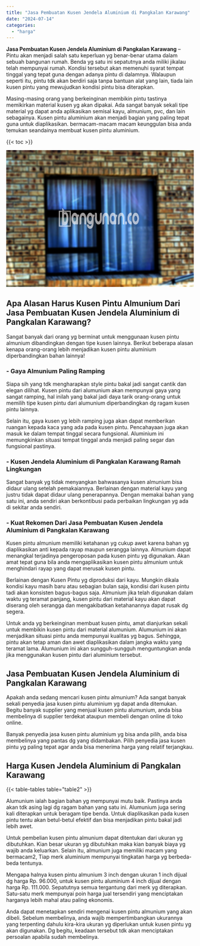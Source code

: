 ```yaml
---
title: "Jasa Pembuatan Kusen Jendela Aluminium di Pangkalan Karawang"
date: "2024-07-14"
categories: 
  - "harga"
---
```


**Jasa Pembuatan Kusen Jendela Aluminium di Pangkalan Karawang** – Pintu akan menjadi salah satu keperluan yg benar-benar utama dalam sebuah bangunan rumah. Benda yg satu ini sepatutnya anda miliki jikalau telah mempunyai rumah. Kondisi tersebut akan memenuhi syarat tempat tinggal yang tepat guna dengan adanya pintu di dalamnya. Walaupun seperti itu, pintu tdk akan berdiri saja tanpa bantuan alat yang lain, tiada lain kusen pintu yang mewujudkan kondisi pintu bisa diterapkan.

Masing-masing orang yang berkeinginan membikin pintu tastinya memikirkan material kusen yg akan dipakai. Ada sangat banyak sekali tipe material yg dapat anda aplikasikan semisal kayu, almunium, pvc, dan lain sebagainya. Kusen pintu aluminium akan menjadi bagian yang paling tepat guna untuk diaplikasikan. bermacam-macam macam keunggulan bisa anda temukan seandainya membuat kusen pintu aluminium.

{{< toc >}}

![Jasa Pembuatan Kusen Jendela Aluminium di Pangkalan Karawang](/images/harga-kusen-jendela-alumunium-10.png)

## Apa Alasan Harus Kusen Pintu Almunium Dari Jasa Pembuatan Kusen Jendela Aluminium di Pangkalan Karawang?

Sangat banyak dari orang yg berminat untuk menggunaan kusen pintu almunium dibandingkan dengan tipe kusen lainnya. Berikut beberapa alasan kenapa orang-orang lebih menjadikan kusen pintu aluminium diperbandingkan bahan lainnya!

### \- Gaya Almunium Paling Ramping

Siapa sih yang tdk mengharapkan style pintu bakal jadi sangat cantik dan elegan dilihat. Kusen pintu dari alumunium akan mempunyai gaya yang sangat ramping, hal inilah yang bakal jadi daya tarik orang-orang untuk memilih tipe kusen pintu dari alumunium diperbandingkan dg ragam kusen pintu lainnya.

Selain itu, gaya kusen yg lebih ramping juga akan dapat memberikan ruangan kepada kaca yang ada pada kusen pintu. Pencahayaan juga akan masuk ke dalam tempat tinggal secara fungsional. Aluminium ini memungkinkan situasi tempat tinggal anda menjadi paling segar dan fungsional pastinya.

### \- Kusen Jendela Aluminium di Pangkalan Karawang Ramah Lingkungan

Sangat banyak yg tidak menyangkan bahwasanya kusen almunium bisa didaur ulang setelah pemakaiannya. Berlainan dengan material kayu yang justru tidak dapat didaur ulang penerapannya. Dengan memakai bahan yang satu ini, anda sendiri akan berkontibusi pada perbaikan lingkungan yg ada di sekitar anda sendiri.

### \- Kuat Rekomen Dari Jasa Pembuatan Kusen Jendela Aluminium di Pangkalan Karawang

Kusen pintu almunium memiliki ketahanan yg cukup awet karena bahan yg diaplikasikan anti kepada rayap maupun serangga lainnya. Almunium dapat menangkal terjadinya pengeroposan pada kusen pintu yg digunakan. Akan amat tepat guna bila anda mengaplikasikan kusen pintu almunium untuk menghindari rayap yang dapat merusak kusen pintu.

Berlainan dengan Kusen Pintu yg diproduksi dari kayu. Mungkin dikala kondisi kayu masih baru atau sebagian bulan saja, kondisi dari kusen pintu tadi akan konsisten bagus-bagus saja. Almunium jika telah digunakan dalam waktu yg teramat panjang, kusen pintu dari material kayu akan dapat diserang oleh serangga dan mengakibatkan ketahanannya dapat rusak dg segera.

Untuk anda yg berkeinginan membuat kusen pintu, amat dianjurkan sekali untuk membikin kusen pintu dari material alumunium. Alumunium ini akan menjadikan situasi pintu anda mempunyai kualitas yg bagus. Sehingga, pintu akan tetap aman dan awet diaplikasikan dalam jangka waktu yang teramat lama. Alumunium ini akan sungguh-sungguh menguntungkan anda jika menggunakan kusen pintu dari aluminium tersebut.

## Jasa Pembuatan Kusen Jendela Aluminium di Pangkalan Karawang

Apakah anda sedang mencari kusen pintu almunium? Ada sangat banyak sekali penyedia jasa kusen pintu aluminium yg dapat anda ditemukan. Begitu banyak supplier yang menjual kusen pintu alumunium, anda bisa membelinya di supplier terdekat ataupun membeli dengan online di toko online.

Banyak penyedia jasa kusen pintu aluminium yg bisa anda pilih, anda bisa membelinya yang pantas dg yang didambakan. Pilih penyedia jasa kusen pintu yg paling tepat agar anda bisa menerima harga yang relatif terjangkau.

## Harga Kusen Jendela Aluminium di Pangkalan Karawang

{{< table-tables table="table2" >}}

Alumunium ialah bagian bahan yg mempunyai mutu baik. Pastinya anda akan tdk asing lagi dg ragam bahan yang satu ini. Alumunium juga sering kali diterapkan untuk beragam tipe benda. Untuk diaplikasikan pada kusen pintu tentu akan betul-betul efektif dan bisa menjadikan pintu bakal jadi lebih awet.

Untuk pembelian kusen pintu almunium dapat ditentukan dari ukuran yg dibutuhkan. Kian besar ukuran yg dibutuhkan maka kian banyak biaya yg wajib anda keluarkan. Selain itu, almunium juga memiliki macam yang bermacam2, Tiap merk aluminium mempunyai tingkatan harga yg berbeda-beda tentunya.

Mengapa halnya kusen pintu almunium 3 inch dengan ukuran 1 inch dijual dg harga Rp. 96.000, untuk kusen pintu aluminium 4 inch dijual dengan harga Rp. 111.000. Sepatutnya semua tergantung dari merk yg diterapkan. Satu-satu merk mempunyai poin harga jual tersendiri yang menciptakan harganya lebih mahal atau paling ekonomis.

Anda dapat menetapkan sendiri mengenai kusen pintu almunium yang akan dibeli. Sebelum membelinya, anda wajib mempertimbangkan ukurannya yang terpenting dahulu kira-kira ukuran yg diperlukan untuk kusen pintu yg akan digunakan. Dg begitu, keadaan tersebut tdk akan menciptakan persoalan apabila sudah membelinya.
